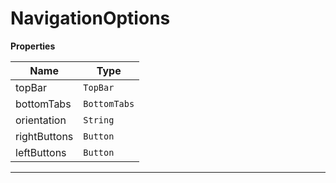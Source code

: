 <h1>NavigationOptions</h1>

**Properties**

| Name | Type |
| --- | --- |
| topBar | <code>TopBar</code> | 
| bottomTabs | <code>BottomTabs</code> | 
| orientation | <code>String</code> | 
| rightButtons | <code>Button</code> | 
| leftButtons | <code>Button</code> | 


* * *

